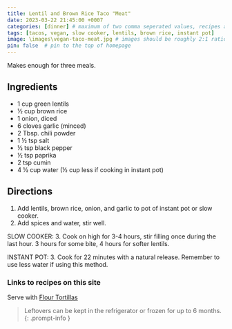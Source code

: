 ```yaml
---
title: Lentil and Brown Rice Taco "Meat"
date: 2023-03-22 21:45:00 +0007 
categories: [dinner] # maximum of two comma seperated values, recipes are organized in folders based on the category
tags: [tacos, vegan, slow cooker, lentils, brown rice, instant pot]     # tags should always be lowercase
image: \images\vegan-taco-meat.jpg # images should be roughly 2:1 ratio
pin: false  # pin to the top of homepage
---
```


Makes enough for three meals.

## Ingredients

* 1 cup green lentils
* &frac12; cup brown rice
* 1 onion, diced
* 6 cloves garlic (minced)
* 2 Tbsp. chili powder
* 1 &frac12; tsp salt
* &frac12; tsp black pepper
* &frac12; tsp paprika
* 2 tsp cumin
* 4 &frac12; cup water (&frac12; cup less if cooking in instant pot)

## Directions

1. Add lentils, brown rice, onion, and garlic to pot of instant pot or slow cooker.
2. Add spices and water, stir well.

SLOW COOKER:
3. Cook on high for 3-4 hours, stir filling once during the last hour. 3 hours for some bite, 4 hours for softer lentils.

INSTANT POT:
3. Cook for 22 minutes with a natural release. Remember to use less water if using this method.

### Links to recipes on this site
Serve with [Flour Tortillas](/recipes/flour-tortillas/)

> Leftovers can be kept in the refrigerator or frozen for up to 6 months.
{: .prompt-info }


